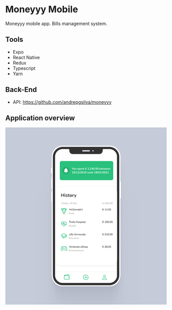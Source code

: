 # Moneyyy Mobile

Moneyyy mobile app. Bills management system.

## Tools
- Expo
- React Native
- Redux
- Typescript
- Yarn

## Back-End
- API: https://github.com/andrepgsilva/moneyyy

## Application overview
![Moneyyy bills](src/images/bills.png)
